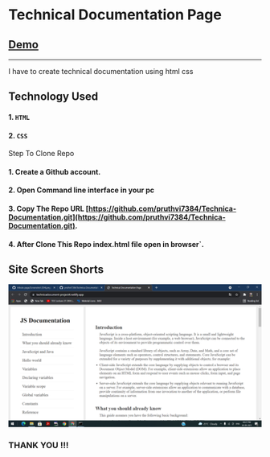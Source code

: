 # Technical Documentation Page
## [Demo](https://technicadocument-project4.netlify.app/)
--------

I have to create technical documentation using html css
## Technology Used

#### 1. `HTML`
#### 2. `CSS`

Step To Clone Repo

#### 1. Create a Github account.
#### 2. Open Command line interface in your pc
#### 3. Copy The Repo URL [https://github.com/pruthvi7384/Technica-Documentation.git](https://github.com/pruthvi7384/Technica-Documentation.git).
#### 4. After Clone This Repo index.html file open in browser`.

Site Screen Shorts 
-----

<img src="https://github.com/pruthvi7384/Technica-Documentation/blob/master/Screenshot%20(595).png">


### THANK YOU !!!
